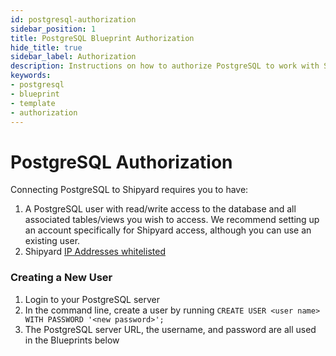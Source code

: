 ```yaml
---
id: postgresql-authorization
sidebar_position: 1
title: PostgreSQL Blueprint Authorization
hide_title: true
sidebar_label: Authorization
description: Instructions on how to authorize PostgreSQL to work with Shipyard's low-code PostgreSQL templates.
keywords:
- postgresql
- blueprint
- template
- authorization
---
```


# PostgreSQL Authorization
Connecting PostgreSQL to Shipyard requires you to have:
1. A PostgreSQL user with read/write access to the database and all associated tables/views you wish to access. We recommend setting up an account specifically for Shipyard access, although you can use an existing user.
2. Shipyard [IP Addresses whitelisted](../../faqs/security/ip-whitelist.md)


### Creating a New User

1. Login to your PostgreSQL server  
2. In the command line, create a user by running `CREATE USER <user name> WITH PASSWORD '<new password>';`  
3. The PostgreSQL server URL, the username, and password are all used in the Blueprints below  
